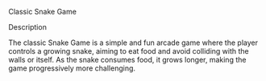 Classic Snake Game

Description

The classic Snake Game is a simple and fun arcade game where the player controls a growing snake, aiming to eat food and avoid colliding with the walls or itself. As the snake consumes food, it grows longer, making the game progressively more challenging.
